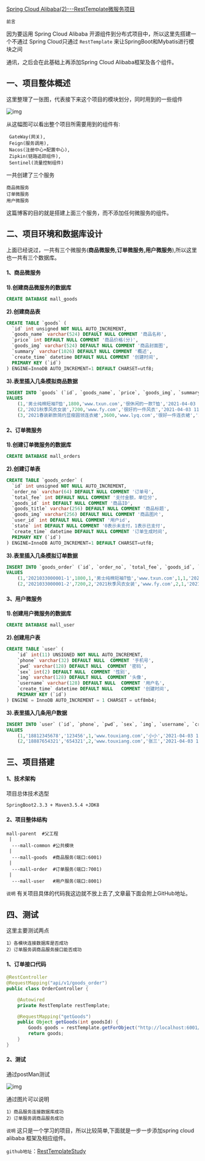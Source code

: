 [Spring Cloud Alibaba(2)---RestTemplate微服务项目](https://www.cnblogs.com/qdhxhz/p/14647250.html)

```
前言
```

因为要运用 Spring Cloud Alibaba 开源组件到分布式项目中，所以这里先搭建一个不通过 Spring Cloud只通过 `RestTemplate` 来让SpringBoot和Mybatis进行模块之间

通讯，之后会在此基础上再添加Spring Cloud Alibaba框架及各个组件。

## 一、项目整体概述 

这里整理了一张图，代表接下来这个项目的模块划分，同时用到的一些组件

![img](https://img2020.cnblogs.com/blog/1090617/202104/1090617-20210412203225410-19307354.jpg)

从这幅图可以看出整个项目所需要用到的组件有:

```
 GateWay(网关),
 Feign(服务调用),
 Nacos(注册中心+配置中心),
 Zipkin(链路追踪组件),
 Sentinel(流量控制组件)
```

一共创建了三个服务

```
商品微服务
订单微服务
用户微服务
```

这篇博客的目的就是搭建上面三个服务，而不添加任何微服务的组件。



## 二、项目环境和数据库设计 

上面已经说过，一共有三个微服务(**商品微服务,订单微服务,用户微服务**),所以这里也一共有三个数据库。

#### 1、商品微服务

**1).创建商品微服务的数据库**

```sql
CREATE DATABASE mall_goods
```

**2).创建商品表**

```sql
CREATE TABLE `goods` (
  `id` int unsigned NOT NULL AUTO_INCREMENT,
  `goods_name` varchar(524) DEFAULT NULL COMMENT '商品名称',
  `price` int DEFAULT NULL COMMENT '商品价格(分)',
  `goods_img` varchar(524) DEFAULT NULL COMMENT '商品封⾯图',
  `summary` varchar(1026) DEFAULT NULL COMMENT '概述',
  `create_time` datetime DEFAULT NULL COMMENT '创建时间',
  PRIMARY KEY (`id`)
) ENGINE=InnoDB AUTO_INCREMENT=1 DEFAULT CHARSET=utf8;
```

**3).表里插入几条模拟商品数据**

```sql
INSERT INTO `goods` (`id`, `goods_name`, `price`, `goods_img`, `summary`, `create_time`)
VALUES
	(1,'男士纯棉短袖T恤',1800,'www.txun.com','很休闲的一款T恤','2021-04-03 11:48:46'),
	(2,'2021秋季风衣女装',7200,'www.fy.com','很好的一件风衣','2021-04-03 11:48:46'),
	(3,'2021春装新款简约显瘦圆领连衣裙',3600,'www.lyq.com','很好一件连衣裙','2021-04-03 11:48:46');
```

#### 2、订单微服务

**1).创建订单微服务的数据库**

```sql
CREATE DATABASE mall_orders
```

**2).创建订单表**

```sql
CREATE TABLE `goods_order` (
  `id` int unsigned NOT NULL AUTO_INCREMENT,
  `order_no` varchar(64) DEFAULT NULL COMMENT '订单号',
  `total_fee` int DEFAULT NULL COMMENT '⽀付⾦额，单位分',
  `goods_id` int DEFAULT NULL COMMENT '商品ID',
  `goods_title` varchar(256) DEFAULT NULL COMMENT '商品标题',
  `goods_img` varchar(256) DEFAULT NULL COMMENT '商品图⽚',
  `user_id` int DEFAULT NULL COMMENT '⽤户id',
  `state` int DEFAULT NULL COMMENT '0表示未⽀付，1表示已⽀付',
  `create_time` datetime DEFAULT NULL COMMENT '订单⽣成时间',
  PRIMARY KEY (`id`)
) ENGINE=InnoDB AUTO_INCREMENT=1 DEFAULT CHARSET=utf8;
```

**3).表里插入几条模拟订单数据**

```sql
INSERT INTO `goods_order` (`id`, `order_no`, `total_fee`, `goods_id`, `goods_title`, `goods_img`, `user_id`, `state`, `create_time`)
VALUES
	(1,'2021033000001-1',1800,1,'男士纯棉短袖T恤','www.txun.com',1,1,'2021-04-03 11:48:46'),
	(2,'2021033000001-2',7200,2,'2021秋季风衣女装','www.fy.com',2,1,'2021-04-03 11:48:46');
```

#### 3、用户微服务

**1).创建用户微服务的数据库**

```sql
CREATE DATABASE mall_user
```

**2).创建用户表**

```sql
CREATE TABLE `user` (
	`id` int(11) UNSIGNED NOT NULL AUTO_INCREMENT,
	`phone` varchar(32) DEFAULT NULL  COMMENT '手机号',
	`pwd` varchar(128) DEFAULT NULL  COMMENT '密码',
	`sex` int(2) DEFAULT NULL  COMMENT '性别',
	`img` varchar(128) DEFAULT NULL  COMMENT '头像',
	`username` varchar(128) DEFAULT NULL  COMMENT '用户名',
    `create_time` datetime DEFAULT NULL   COMMENT '创建时间',
	PRIMARY KEY (`id`)
) ENGINE = InnoDB AUTO_INCREMENT = 1 CHARSET = utf8mb4;
```

**3).表里插入几条用户数据**

```sql
INSERT INTO `user` (`id`, `phone`, `pwd`, `sex`, `img`, `username`, `create_time`)
VALUES
	(1,'18812345678','123456',1,'www.touxiang.com','小小','2021-04-03 11:48:46'),
	(2,'18887654321','654321',2,'www.touxiang.com','张三','2021-04-03 11:48:46');
```



## 三、项目搭建 

#### 1、技术架构

项目总体技术选型

```
SpringBoot2.3.3 + Maven3.5.4 +JDK8 
```

#### 2、项目整体结构

```
mall-parent  #父工程
 |
  ---mall-common #公共模块
 |
  ---mall-goods  #商品服务(端口:6001)
 |
  ---mall-order  #订单服务(端口:7001)
 |
  ---mall-user   #用户服务(端口:8001)
```

`说明` 有关项目具体的代码我这边就不放上去了,文章最下面会附上GitHub地址。



## 四、测试

这里主要测试两点

```
1）各模块连接数据库是否成功
2）订单服务调商品服务接口能否成功
```

#### 1、订单接口代码

```java
@RestController
@RequestMapping("api/v1/goods_order")
public class OrderController {

    @Autowired
    private RestTemplate restTemplate;

    @RequestMapping("getGoods")
    public Object getGoods(int goodsId) {
        Goods goods = restTemplate.getForObject("http://localhost:6001/api/v1/goods/findByGoodsId?goodsId=" + goodsId, Goods.class);
        return goods;
    }
}
```

#### 2、测试

通过postMan测试

![img](https://img2020.cnblogs.com/blog/1090617/202104/1090617-20210412203927820-274885588.jpg)

通过图片可以说明

```
1）商品服务连接数据库成功
2）订单服务调商品服务成功
```

`说明` 这只是一个学习的项目，所以比较简单,下面就是一步一步添加spring cloud alibaba 框架及相应组件。

`github地址`：[RestTemplateStudy](https://github.com/zhangzhizhong520/RestTemplateStudy)